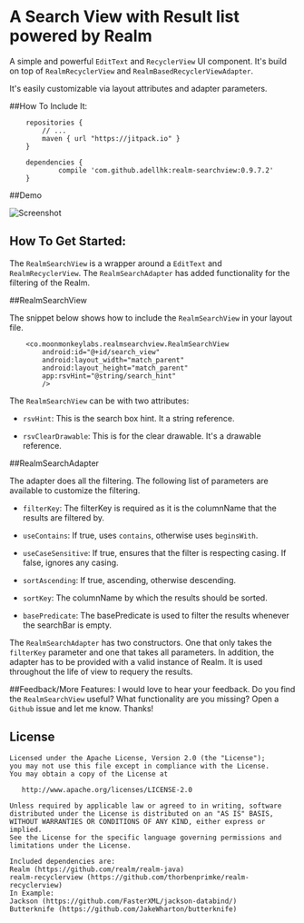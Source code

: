 # A Search View with Result list powered by Realm

A simple and powerful `EditText` and `RecyclerView` UI component.
It's build on top of `RealmRecyclerView` and `RealmBasedRecyclerViewAdapter`.

It's easily customizable via layout attributes and adapter parameters.

##How To Include It:

```
	repositories {
        // ...
        maven { url "https://jitpack.io" }
    }
```

```
	dependencies {
	        compile 'com.github.adellhk:realm-searchview:0.9.7.2'
	}
```

##Demo

![Screenshot](https://raw.githubusercontent.com/thorbenprimke/realm-searchview/master/extra/screencast-demo-app.gif)

## How To Get Started:

The `RealmSearchView` is a wrapper around a `EditText` and `RealmRecyclerView`. The `RealmSearchAdapter` has added functionality for the filtering of the Realm. 

##RealmSearchView

The snippet below shows how to include the `RealmSearchView` in your  layout file.

```
    <co.moonmonkeylabs.realmsearchview.RealmSearchView
        android:id="@+id/search_view"
        android:layout_width="match_parent"
        android:layout_height="match_parent"
        app:rsvHint="@string/search_hint"
        />
```

The `RealmSearchView` can be with two attributes:

* `rsvHint`: This is the search box hint. It a string reference.

* `rsvClearDrawable`: This is for the clear drawable. It's a drawable reference.

##RealmSearchAdapter

The adapter does all the filtering. The following list of parameters are available to customize the filtering. 

* `filterKey`: The filterKey is required as it is the columnName that the results are filtered by.

* `useContains`: If true, uses `contains`, otherwise uses `beginsWith`.

* `useCaseSensitive`: If true, ensures that the filter is respecting casing. If false, ignores any casing.

* `sortAscending`: If true, ascending, otherwise descending.

* `sortKey`: The columnName by which the results should be sorted.

* `basePredicate`: The basePredicate is used to filter the results whenever the searchBar is empty.

The `RealmSearchAdapter` has two constructors. One that only takes the `filterKey` parameter and one that takes all parameters.
In addition, the adapter has to be provided with a valid instance of Realm. It is used throughout the life of view to requery the results. 


##Feedback/More Features:
I would love to hear your feedback. Do you find the `RealmSearchView` useful? What functionality are you missing? Open a `Github` issue and let me know. Thanks!


## License
```
Licensed under the Apache License, Version 2.0 (the "License");
you may not use this file except in compliance with the License.
You may obtain a copy of the License at

   http://www.apache.org/licenses/LICENSE-2.0

Unless required by applicable law or agreed to in writing, software
distributed under the License is distributed on an "AS IS" BASIS,
WITHOUT WARRANTIES OR CONDITIONS OF ANY KIND, either express or implied.
See the License for the specific language governing permissions and
limitations under the License.

Included dependencies are:
Realm (https://github.com/realm/realm-java)
realm-recyclerview (https://github.com/thorbenprimke/realm-recyclerview)
In Example:
Jackson (https://github.com/FasterXML/jackson-databind/)
Butterknife (https://github.com/JakeWharton/butterknife)
```

